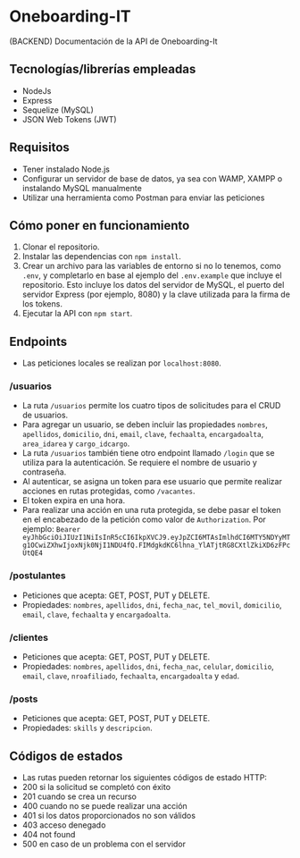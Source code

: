 # Oneboarding-IT
(BACKEND) 
Documentación de la API de Oneboarding-It

## Tecnologías/librerías empleadas
- NodeJs
- Express
- Sequelize (MySQL)
- JSON Web Tokens (JWT)

## Requisitos
- Tener instalado Node.js
- Configurar un servidor de base de datos, ya sea con WAMP, XAMPP o instalando MySQL manualmente
- Utilizar una herramienta como Postman para enviar las peticiones

## Cómo poner en funcionamiento
1. Clonar el repositorio.
2. Instalar las dependencias con `npm install`.
3. Crear un archivo para las variables de entorno si no lo tenemos, como `.env`, y completarlo en base al ejemplo del `.env.example` que incluye el repositorio. Esto incluye los datos del servidor de MySQL, el puerto del servidor Express (por ejemplo, 8080) y la clave utilizada para la firma de los tokens.
4. Ejecutar la API con `npm start`.

## Endpoints
- Las peticiones locales se realizan por `localhost:8080`.

### /usuarios
- La ruta `/usuarios` permite los cuatro tipos de solicitudes para el CRUD de usuarios.
- Para agregar un usuario, se deben incluir las propiedades `nombres`, `apellidos`, `domicilio`, `dni`, `email`, `clave`, `fechaalta`, `encargadoalta`, `area_idarea` y `cargo_idcargo`.
- La ruta `/usuarios` también tiene otro endpoint llamado `/login` que se utiliza para la autenticación. Se requiere el nombre de usuario y contraseña.
- Al autenticar, se asigna un token para ese usuario que permite realizar acciones en rutas protegidas, como `/vacantes`.
- El token expira en una hora.
- Para realizar una acción en una ruta protegida, se debe pasar el token en el encabezado de la petición como valor de `Authorization`. Por ejemplo: `Bearer eyJhbGciOiJIUzI1NiIsInR5cCI6IkpXVCJ9.eyJpZCI6MTAsImlhdCI6MTY5NDYyMTg1OCwiZXhwIjoxNjk0NjI1NDU4fQ.FIMdgkdKC6lhna_YlATjtRG8CXtlZkiXD6zFPcUtQE4`


### /postulantes
- Peticiones que acepta: GET, POST, PUT y DELETE.
- Propiedades: `nombres`, `apellidos`, `dni`, `fecha_nac`, `tel_movil`, `domicilio`, `email`, `clave`, `fechaalta` y `encargadoalta`.


### /clientes
- Peticiones que acepta: GET, POST, PUT y DELETE.
- Propiedades: `nombres`, `apellidos`, `dni`, `fecha_nac`, `celular`, `domicilio`, `email`, `clave`, `nroafiliado`, `fechaalta`, `encargadoalta` y `edad`.

### /posts
- Peticiones que acepta: GET, POST, PUT y DELETE.
- Propiedades: `skills` y `descripcion`.

## Códigos de estados
- Las rutas pueden retornar los siguientes códigos de estado HTTP:
- 200 si la solicitud se completó con éxito
- 201 cuando se crea un recurso
- 400 cuando no se puede realizar una acción
- 401 si los datos proporcionados no son válidos
- 403 acceso denegado
- 404 not found
- 500 en caso de un problema con el servidor
